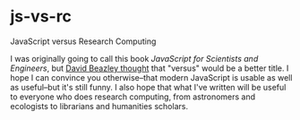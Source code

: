 # js-vs-rc
JavaScript versus Research Computing

I was originally going to call this book *JavaScript for Scientists and Engineers*,
but [David Beazley thought][beazley-tweet] that "versus" would be a better title.
I hope I can convince you otherwise–that modern JavaScript is usable as well as useful–but
it's still funny.
I also hope that what I've written will be useful to everyone who does research computing,
from astronomers and ecologists to librarians and humanities scholars.

[beazley-tweet]: https://twitter.com/dabeaz/status/863566969240514560
